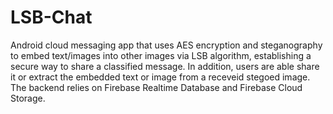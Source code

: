 # LSB-Chat
Android cloud messaging app that uses AES encryption and steganography to embed text/images into other images via LSB algorithm, establishing a secure way to share a classified message.
In addition, users are able share it or extract the embedded text or image from a receveid stegoed image.
The backend relies on Firebase Realtime Database and Firebase Cloud Storage.

